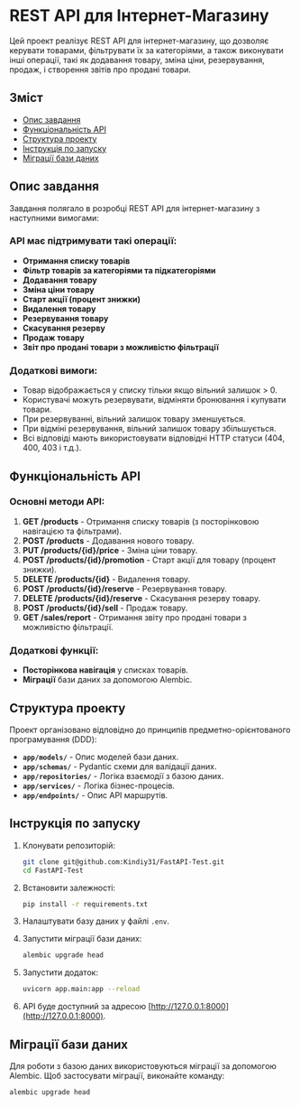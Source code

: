 # REST API для Інтернет-Магазину

Цей проект реалізує REST API для інтернет-магазину, що дозволяє керувати товарами, фільтрувати їх за категоріями, а також виконувати інші операції, такі як додавання товару, зміна ціни, резервування, продаж, і створення звітів про продані товари.

## Зміст

- [Опис завдання](#опис-завдання)
- [Функціональність API](#функціональність-api)
- [Структура проекту](#структура-проекту)
- [Інструкція по запуску](#інструкція-по-запуску)
- [Міграції бази даних](#міграції-бази-даних)


## Опис завдання

Завдання полягало в розробці REST API для інтернет-магазину з наступними вимогами:

### API має підтримувати такі операції:

- **Отримання списку товарів**
- **Фільтр товарів за категоріями та підкатегоріями**
- **Додавання товару**
- **Зміна ціни товару**
- **Старт акції (процент знижки)**
- **Видалення товару**
- **Резервування товару**
- **Скасування резерву**
- **Продаж товару**
- **Звіт про продані товари з можливістю фільтрації**

### Додаткові вимоги:

- Товар відображається у списку тільки якщо вільний залишок > 0.
- Користувачі можуть резервувати, відміняти бронювання і купувати товари.
- При резервуванні, вільний залишок товару зменшується.
- При відміні резервування, вільний залишок товару збільшується.
- Всі відповіді мають використовувати відповідні HTTP статуси (404, 400, 403 і т.д.).

## Функціональність API

### Основні методи API:

1. **GET /products** - Отримання списку товарів (з посторінковою навігацією та фільтрами).
2. **POST /products** - Додавання нового товару.
3. **PUT /products/{id}/price** - Зміна ціни товару.
4. **POST /products/{id}/promotion** - Старт акції для товару (процент знижки).
5. **DELETE /products/{id}** - Видалення товару.
6. **POST /products/{id}/reserve** - Резервування товару.
7. **DELETE /products/{id}/reserve** - Скасування резерву товару.
8. **POST /products/{id}/sell** - Продаж товару.
9. **GET /sales/report** - Отримання звіту про продані товари з можливістю фільтрації.

### Додаткові функції:

- **Посторінкова навігація** у списках товарів.
- **Міграції** бази даних за допомогою Alembic.

## Структура проекту

Проект організовано відповідно до принципів предметно-орієнтованого програмування (DDD):

- **`app/models/`** - Опис моделей бази даних.
- **`app/schemas/`** - Pydantic схеми для валідації даних.
- **`app/repositories/`** - Логіка взаємодії з базою даних.
- **`app/services/`** - Логіка бізнес-процесів.
- **`app/endpoints/`** - Опис API маршрутів.

## Інструкція по запуску

1. Клонувати репозиторій:
    ```bash
    git clone git@github.com:Kindiy31/FastAPI-Test.git
    cd FastAPI-Test
    ```

2. Встановити залежності:
    ```bash
    pip install -r requirements.txt
    ```

3. Налаштувати базу даних у файлі `.env`.

4. Запустити міграції бази даних:
    ```bash
    alembic upgrade head
    ```

5. Запустити додаток:
    ```bash
    uvicorn app.main:app --reload
    ```

6. API буде доступний за адресою [http://127.0.0.1:8000](http://127.0.0.1:8000).

## Міграції бази даних

Для роботи з базою даних використовуються міграції за допомогою Alembic. Щоб застосувати міграції, виконайте команду:

```bash
alembic upgrade head
